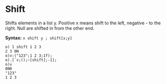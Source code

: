 # Shift

Shifts elements in a list y. Positive x means shift to the left, negative - to the right.
Null are shifted in from the other end.

**Syntax:** ```x shift y ; shift[x;y]```

```o
o) 1 shift 1 2 3
2 3 0N
o)v:("123";1 2 3;1f);
o).[`v;();~[shift];-1];
o)v
0N0
"123"
1 2 3
```
